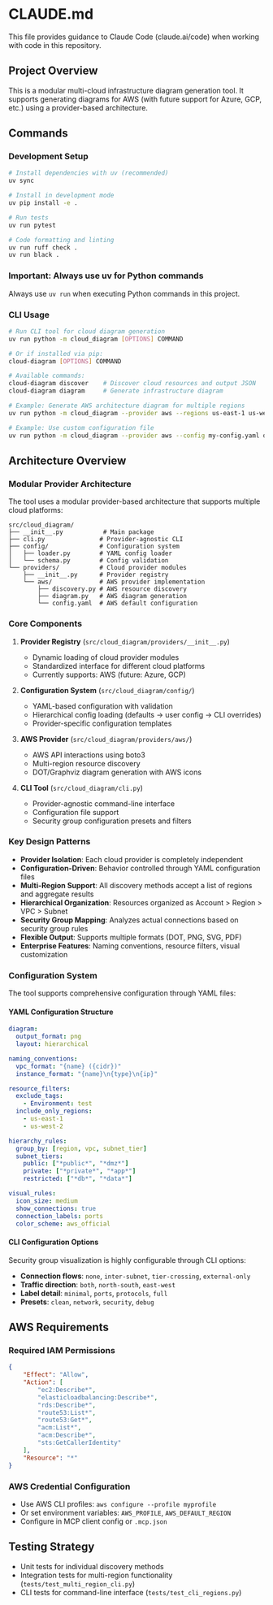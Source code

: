 # CLAUDE.md

This file provides guidance to Claude Code (claude.ai/code) when working with code in this repository.

## Project Overview

This is a modular multi-cloud infrastructure diagram generation tool. It supports generating diagrams for AWS (with future support for Azure, GCP, etc.) using a provider-based architecture.

## Commands

### Development Setup
```bash
# Install dependencies with uv (recommended)
uv sync

# Install in development mode
uv pip install -e .

# Run tests
uv run pytest

# Code formatting and linting
uv run ruff check .
uv run black .
```

### Important: Always use uv for Python commands
Always use `uv run` when executing Python commands in this project.

### CLI Usage
```bash
# Run CLI tool for cloud diagram generation
uv run python -m cloud_diagram [OPTIONS] COMMAND

# Or if installed via pip:
cloud-diagram [OPTIONS] COMMAND

# Available commands:
cloud-diagram discover    # Discover cloud resources and output JSON
cloud-diagram diagram     # Generate infrastructure diagram

# Example: Generate AWS architecture diagram for multiple regions
uv run python -m cloud_diagram --provider aws --regions us-east-1 us-west-2 --sg-preset clean diagram --output architecture.png

# Example: Use custom configuration file
uv run python -m cloud_diagram --provider aws --config my-config.yaml diagram
```

## Architecture Overview

### Modular Provider Architecture

The tool uses a modular provider-based architecture that supports multiple cloud platforms:

```
src/cloud_diagram/
├── __init__.py           # Main package
├── cli.py               # Provider-agnostic CLI
├── config/              # Configuration system
│   ├── loader.py        # YAML config loader
│   └── schema.py        # Config validation
└── providers/           # Cloud provider modules
    ├── __init__.py      # Provider registry
    └── aws/             # AWS provider implementation
        ├── discovery.py # AWS resource discovery
        ├── diagram.py   # AWS diagram generation
        └── config.yaml  # AWS default configuration
```

### Core Components

1. **Provider Registry** (`src/cloud_diagram/providers/__init__.py`)
   - Dynamic loading of cloud provider modules
   - Standardized interface for different cloud platforms
   - Currently supports: AWS (future: Azure, GCP)

2. **Configuration System** (`src/cloud_diagram/config/`)
   - YAML-based configuration with validation
   - Hierarchical config loading (defaults → user config → CLI overrides)
   - Provider-specific configuration templates

3. **AWS Provider** (`src/cloud_diagram/providers/aws/`)
   - AWS API interactions using boto3
   - Multi-region resource discovery
   - DOT/Graphviz diagram generation with AWS icons

4. **CLI Tool** (`src/cloud_diagram/cli.py`)
   - Provider-agnostic command-line interface
   - Configuration file support
   - Security group configuration presets and filters

### Key Design Patterns

- **Provider Isolation**: Each cloud provider is completely independent
- **Configuration-Driven**: Behavior controlled through YAML configuration files
- **Multi-Region Support**: All discovery methods accept a list of regions and aggregate results
- **Hierarchical Organization**: Resources organized as Account > Region > VPC > Subnet
- **Security Group Mapping**: Analyzes actual connections based on security group rules
- **Flexible Output**: Supports multiple formats (DOT, PNG, SVG, PDF)
- **Enterprise Features**: Naming conventions, resource filters, visual customization

### Configuration System

The tool supports comprehensive configuration through YAML files:

#### YAML Configuration Structure
```yaml
diagram:
  output_format: png
  layout: hierarchical

naming_conventions:
  vpc_format: "{name} ({cidr})"
  instance_format: "{name}\n{type}\n{ip}"

resource_filters:
  exclude_tags:
    - Environment: test
  include_only_regions:
    - us-east-1
    - us-west-2

hierarchy_rules:
  group_by: [region, vpc, subnet_tier]
  subnet_tiers:
    public: ["*public*", "*dmz*"]
    private: ["*private*", "*app*"]
    restricted: ["*db*", "*data*"]

visual_rules:
  icon_size: medium
  show_connections: true
  connection_labels: ports
  color_scheme: aws_official
```

#### CLI Configuration Options
Security group visualization is highly configurable through CLI options:
- **Connection flows**: `none`, `inter-subnet`, `tier-crossing`, `external-only`
- **Traffic direction**: `both`, `north-south`, `east-west`
- **Label detail**: `minimal`, `ports`, `protocols`, `full`
- **Presets**: `clean`, `network`, `security`, `debug`

## AWS Requirements

### Required IAM Permissions
```json
{
    "Effect": "Allow",
    "Action": [
        "ec2:Describe*",
        "elasticloadbalancing:Describe*",
        "rds:Describe*",
        "route53:List*",
        "route53:Get*",
        "acm:List*",
        "acm:Describe*",
        "sts:GetCallerIdentity"
    ],
    "Resource": "*"
}
```

### AWS Credential Configuration
- Use AWS CLI profiles: `aws configure --profile myprofile`
- Or set environment variables: `AWS_PROFILE`, `AWS_DEFAULT_REGION`
- Configure in MCP client config or `.mcp.json`

## Testing Strategy

- Unit tests for individual discovery methods
- Integration tests for multi-region functionality (`tests/test_multi_region_cli.py`)
- CLI tests for command-line interface (`tests/test_cli_regions.py`)
